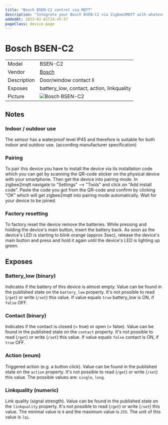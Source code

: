 ```yaml
---
title: "Bosch BSEN-C2 control via MQTT"
description: "Integrate your Bosch BSEN-C2 via Zigbee2MQTT with whatever smart home infrastructure you are using without the vendor's bridge or gateway."
addedAt: 2023-02-01T14:45:57
pageClass: device-page
---
```


<!-- !!!! -->
<!-- ATTENTION: This file is auto-generated through docgen! -->
<!-- You can only edit the "Notes"-Section between the two comment lines "Notes BEGIN" and "Notes END". -->
<!-- Do not use h1 or h2 heading within "## Notes"-Section. -->
<!-- !!!! -->

# Bosch BSEN-C2

|     |     |
|-----|-----|
| Model | BSEN-C2  |
| Vendor  | [Bosch](/supported-devices/#v=Bosch)  |
| Description | Door/window contact II |
| Exposes | battery_low, contact, action, linkquality |
| Picture | ![Bosch BSEN-C2](https://www.zigbee2mqtt.io/images/devices/BSEN-C2.jpg) |


<!-- Notes BEGIN: You can edit here. Add "## Notes" headline if not already present. -->
## Notes

### Indoor / outdoor use
The sensor has a waterproof level IP45 and therefore is suitable for both indoor and outdoor use. (according manufacturer specification) 

### Pairing
To pair this device you have to install the device via its installation code which you can get by scanning the QR-code sticker on the physical device with your smartphone. Then get the device into pairing mode. In zigbee2mqtt navigate to  "Settings" --> "Tools" and click on "Add install code". Paste the code you got from the QR-code and confirm by clicking "OK" which will get zigbee2mqtt into pairing mode automatically. Wait for your device to be joined.


### Factory resetting
To factory reset the device remove the batteries. While pressing and holding the device's main button, insert the battery back. As soon as the device's LED is starting to blink orange (approx 3sec), release the device's main button and press and hold it again until the device's LED is lighting up green.
<!-- Notes END: Do not edit below this line -->



## Exposes

### Battery_low (binary)
Indicates if the battery of this device is almost empty.
Value can be found in the published state on the `battery_low` property.
It's not possible to read (`/get`) or write (`/set`) this value.
If value equals `true` battery_low is ON, if `false` OFF.

### Contact (binary)
Indicates if the contact is closed (= true) or open (= false).
Value can be found in the published state on the `contact` property.
It's not possible to read (`/get`) or write (`/set`) this value.
If value equals `false` contact is ON, if `true` OFF.

### Action (enum)
Triggered action (e.g. a button click).
Value can be found in the published state on the `action` property.
It's not possible to read (`/get`) or write (`/set`) this value.
The possible values are: `single`, `long`.

### Linkquality (numeric)
Link quality (signal strength).
Value can be found in the published state on the `linkquality` property.
It's not possible to read (`/get`) or write (`/set`) this value.
The minimal value is `0` and the maximum value is `255`.
The unit of this value is `lqi`.

